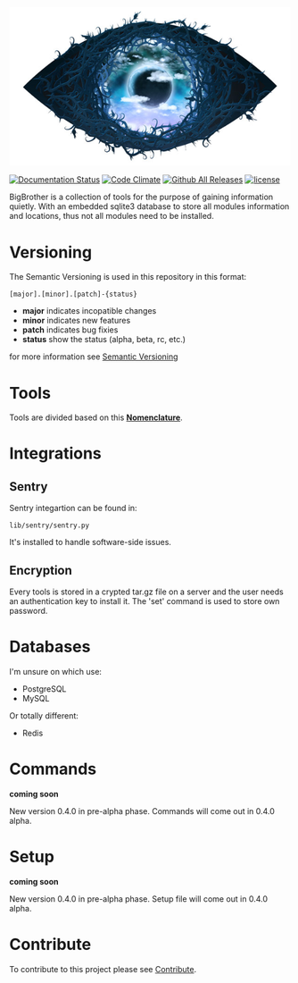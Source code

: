 <p align="center"><img alt="BigBrothe is watching you" src="docs/assets/logo.jpg" /></p>


[![Documentation Status](https://readthedocs.org/projects/bigbrother/badge/?version=latest)](http://bigbrother.readthedocs.io/en/latest/?badge=latest)
[![Code Climate](https://img.shields.io/codeclimate/github/PhantomGhosts/BigBrother.svg)](https://codeclimate.com/github/PhantomGhosts/BigBrother)
[![Github All Releases](https://img.shields.io/github/downloads/PhantomGhosts/BigBrother/total.svg)](https://github.com/PhantomGhosts/BigBrother/releases)
[![license](https://img.shields.io/github/license/mashape/apistatus.svg)](https://github.com/PhantomGhosts/BigBrother/blob/master/LICENSE)

BigBrother is a collection of tools for the purpose of gaining information quietly.
With an embedded sqlite3 database to store all modules information and locations, thus not all modules need to be installed.

Versioning
==========
The Semantic Versioning is used in this repository in this format:

	[major].[minor].[patch]-{status}

* **major** indicates incopatible changes
* **minor** indicates new features
* **patch** indicates bug fixies
* **status** show the status (alpha, beta, rc, etc.)

for more information see [Semantic Versioning](http://semver.org/)

Tools
=====
Tools are divided based on this [**Nomenclature**](docs/nomenclature.md).

Integrations
============
Sentry
------
Sentry integartion can be found in:

	lib/sentry/sentry.py

It's installed to handle software-side issues.

Encryption
----------
Every tools is stored in a crypted tar.gz file on a server and the user needs an authentication key to install it.
The 'set' command is used to store own password.

Databases
=========
I'm unsure on which use:
* PostgreSQL
* MySQL

Or totally different:
* Redis

Commands
========
**coming soon**

New version 0.4.0 in pre-alpha phase.
Commands will come out in 0.4.0 alpha.

Setup
=====
**coming soon**

New version 0.4.0 in pre-alpha phase.
Setup file will come out in 0.4.0 alpha.

Contribute
=========
To contribute to this project please see [Contribute](docs/CONTRIBUTING.md).
